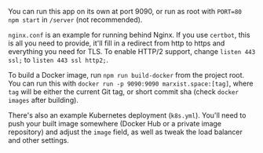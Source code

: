 You can run this app on its own at port 9090, or run as root with `PORT=80 npm
start` in `/server` (not recommended).

`nginx.conf` is an example for running behind Nginx. If you use `certbot`, this
is all you need to provide, it'll fill in a redirect from http to https and
everything you need for TLS. To enable HTTP/2 support, change `listen 443 ssl;`
to `listen 443 ssl http2;`.

To build a Docker image, run `npm run build-docker` from the project root. You
can run this with `docker run -p 9090:9090 marxist.space:[tag]`, where `tag`
will be either the current Git tag, or short commit sha (check `docker images`
after building).

There's also an example Kubernetes deployment (`k8s.yml`). You'll need to
push your built image somewhere (Docker Hub or a private image repository)
and adjust the `image` field, as well as tweak the load balancer and other
settings.
